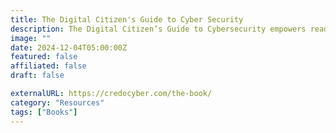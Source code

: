 ```yaml
---
title: The Digital Citizen's Guide to Cyber Security
description: The Digital Citizen’s Guide to Cybersecurity empowers readers to reclaim control over how we engage online.
image: ""
date: 2024-12-04T05:00:00Z
featured: false
affiliated: false
draft: false

externalURL: https://credocyber.com/the-book/
category: "Resources"
tags: ["Books"]
---
```


